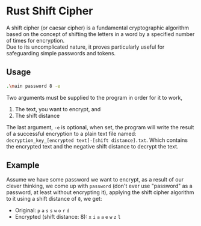 # Rust Shift Cipher
A shift cipher (or caesar cipher) is a fundamental cryptographic algorithm based on the concept of shifting the letters in a word by a specified number of times for encryption.  
Due to its uncomplicated nature, it proves particularly useful for safeguarding simple passwords and tokens.

## Usage
```sh
.\main password 8 -e
```

Two arguments must be supplied to the program in order for it to work,
1. The text, you want to encrypt, and
2. The shift distance

The last argument, `-e` is optional, when set, the program will write the result of a successful encryption to a plain text file named: `decryption_key_[encrypted text]-[shift distance].txt`. Which contains the encrypted text and the negative shift distance to decrypt the text.

## Example
Assume we have some password we want to encrypt, as a result of our clever thinking, we come up with `password` (don't ever use "password" as a password, at least without encrypting it), applying the shift cipher algorithm to it using a shift distance of `8`, we get:
- Original: `p` `a` `s` `s` `w` `o` `r` `d`
- Encrypted (shift distance: 8): `x` `i` `a` `a` `e` `w` `z` `l`
